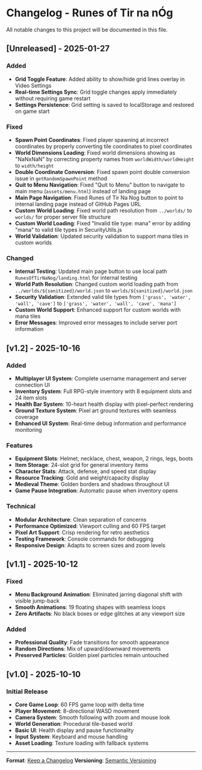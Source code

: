 # Changelog - Runes of Tir na nÓg

All notable changes to this project will be documented in this file.

## [Unreleased] - 2025-01-27

### Added
- **Grid Toggle Feature**: Added ability to show/hide grid lines overlay in Video Settings
- **Real-time Settings Sync**: Grid toggle changes apply immediately without requiring game restart
- **Settings Persistence**: Grid setting is saved to localStorage and restored on game start

### Fixed
- **Spawn Point Coordinates**: Fixed player spawning at incorrect coordinates by properly converting tile coordinates to pixel coordinates
- **World Dimensions Loading**: Fixed world dimensions showing as "NaNxNaN" by correcting property names from `worldWidth/worldHeight` to `width/height`
- **Double Coordinate Conversion**: Fixed spawn point double conversion issue in `getRandomSpawnPoint` method
- **Quit to Menu Navigation**: Fixed "Quit to Menu" button to navigate to main menu (`assets/menu.html`) instead of landing page
- **Main Page Navigation**: Fixed Runes of Tir Na Nog button to point to internal landing page instead of GitHub Pages URL
- **Custom World Loading**: Fixed world path resolution from `../worlds/` to `worlds/` for proper server file structure
- **Custom World Loading**: Fixed "Invalid tile type: mana" error by adding "mana" to valid tile types in SecurityUtils.js
- **World Validation**: Updated security validation to support mana tiles in custom worlds

### Changed
- **Internal Testing**: Updated main page button to use local path `RunesOfTirNaNog/landing.html` for internal testing
- **World Path Resolution**: Changed custom world loading path from `../worlds/${sanitized}/world.json` to `worlds/${sanitized}/world.json`
- **Security Validation**: Extended valid tile types from `['grass', 'water', 'wall', 'cave']` to `['grass', 'water', 'wall', 'cave', 'mana']`
- **Custom World Support**: Enhanced support for custom worlds with mana tiles
- **Error Messages**: Improved error messages to include server port information

## [v1.2] - 2025-10-16

### Added
- **Multiplayer UI System**: Complete username management and server connection UI
- **Inventory System**: Full RPG-style inventory with 8 equipment slots and 24 item slots
- **Health Bar System**: 10-heart health display with pixel-perfect rendering
- **Ground Texture System**: Pixel art ground textures with seamless coverage
- **Enhanced UI System**: Real-time debug information and performance monitoring

### Features
- **Equipment Slots**: Helmet, necklace, chest, weapon, 2 rings, legs, boots
- **Item Storage**: 24-slot grid for general inventory items
- **Character Stats**: Attack, defense, and speed stat display
- **Resource Tracking**: Gold and weight/capacity display
- **Medieval Theme**: Golden borders and shadows throughout UI
- **Game Pause Integration**: Automatic pause when inventory opens

### Technical
- **Modular Architecture**: Clean separation of concerns
- **Performance Optimized**: Viewport culling and 60 FPS target
- **Pixel Art Support**: Crisp rendering for retro aesthetics
- **Testing Framework**: Console commands for debugging
- **Responsive Design**: Adapts to screen sizes and zoom levels

## [v1.1] - 2025-10-12

### Fixed
- **Menu Background Animation**: Eliminated jarring diagonal shift with visible jump-back
- **Smooth Animations**: 19 floating shapes with seamless loops
- **Zero Artifacts**: No black boxes or edge glitches at any viewport size

### Added
- **Professional Quality**: Fade transitions for smooth appearance
- **Random Directions**: Mix of upward/downward movements
- **Preserved Particles**: Golden pixel particles remain untouched

## [v1.0] - 2025-10-10

### Initial Release
- **Core Game Loop**: 60 FPS game loop with delta time
- **Player Movement**: 8-directional WASD movement
- **Camera System**: Smooth following with zoom and mouse look
- **World Generation**: Procedural tile-based world
- **Basic UI**: Health display and pause functionality
- **Input System**: Keyboard and mouse handling
- **Asset Loading**: Texture loading with fallback systems

---

**Format**: [Keep a Changelog](https://keepachangelog.com/en/1.0.0/)
**Versioning**: [Semantic Versioning](https://semver.org/spec/v2.0.0.html)

